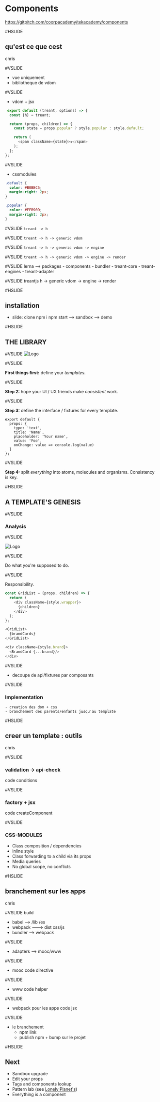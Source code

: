 # Components
https://gitpitch.com/coorpacademy/tekacademy/components

#HSLIDE
## qu'est ce que cest
chris

#VSLIDE
 - vue uniquement
 - bibliotheque de vdom

#VSLIDE
 - vdom + jsx

```js
 export default (treant, options) => {
  const {h} = treant;

  return (props, children) => {
    const state = props.popular ? style.popular : style.default;

    return (
      <span className={state}>★</span>
    );
  };
};
```

#VSLIDE
 + cssmodules

```css
.default {
  color: #B0BEC5;
  margin-right: 2px;
}

.popular {
  color: #FFB90D;
  margin-right: 2px;
}
```

#VSLIDE
 `treant -> h`

#VSLIDE
 `treant -> h -> generic vdom`

#VSLIDE
 `treant -> h -> generic vdom -> engine`

#VSLIDE
 `treant -> h -> generic vdom -> engine -> render`

#VSLIDE
  lerna --> packages
    - components
    - bundler
    - treant-core
    - treant-engines
    - treant-adapter

#VSLIDE
    treantjs
        h -> generic vdom -> engine -> render

#HSLIDE
## installation
  - slide: clone  npm i  npm start
  --> sandbox
  --> demo

#HSLIDE
## THE LIBRARY

#VSLIDE
![Logo](http://bradfrost.com/wp-content/uploads/2013/06/atomic-design.png)

#VSLIDE

**First things first:** define your *templates*.

#VSLIDE

**Step 2:** hope your UI / UX friends make *consistent* work.

#VSLIDE

**Step 3:** define the interface / fixtures for every template.
```
export default {
  props: {
    type: 'text',
    title: 'Name',
    placeholder: 'Your name',
    value: 'Foo',
    onChange: value => console.log(value)
  }
};
```

#VSLIDE

**Step 4:** split *everything* into atoms, molecules and organisms. Consistency is key.

#HSLIDE
## A TEMPLATE'S GENESIS

#VSLIDE
### Analysis

#VSLIDE

![Logo](http://atomicdesign.bradfrost.com/images/content/instagram-atomic.png)

#VSLIDE

Do what you're supposed to do.

#VSLIDE

Responsibility.
```JavaScript
const GridList = (props, children) => {
  return (
    <div className={style.wrapper}>
      {children}
    </div>
  );
};
```
```JavaScript
<GridList>
  {brandCards}
</GridList>
```
```JavaScript
<div className={style.brand}>
  <BrandCard {...brand}/>
</div>
```

#VSLIDE
- decoupe de api/fixtures par composants

#VSLIDE
### Implementation
    - creation des dom + css
    - branchement des parents/enfants jusqu'au template

#HSLIDE
## creer un template : outils
chris

#VSLIDE
### validation -> api-check
 code conditions

#VSLIDE
### factory + jsx
 code createComponent


#VSLIDE
### CSS-MODULES

- Class composition / dependencies
- Inline style
- Class forwarding to a child via its props
- Media queries
- No global scope, no conflicts

#HSLIDE
## branchement sur les apps
chris

#VSLIDE
build
   - babel --> /lib /es
   - webpack ---> dist css/js
   - bundler --> webpack

#VSLIDE
- adapters --> mooc/www

#VSLIDE
- mooc
   code directive

#VSLIDE
- www
   code helper

#VSLIDE
- webpack pour les apps
  code jsx

#VSLIDE
- le branchement
  - npm link
  - publish npm + bump sur le projet

#HSLIDE
## Next
- Sandbox upgrade
 - Edit your props
 - Tags and components lookup
- Pattern lab (see [Lonely Planet's](http://rizzo.lonelyplanet.com/styleguide/design-elements/colours))
- Everything is a component



